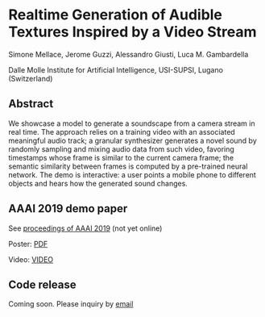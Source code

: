 # Realtime Generation of Audible Textures Inspired by a Video Stream
Simone Mellace, Jerome Guzzi, Alessandro Giusti, Luca M. Gambardella

Dalle Molle Institute for Artificial Intelligence, USI-SUPSI, Lugano (Switzerland)

## Abstract

We showcase a model to generate a soundscape from a camera stream in real time. The approach relies on a training video with an associated meaningful audio track; a granular synthesizer generates a novel sound by randomly sampling and mixing audio data from such video, favoring timestamps whose frame is similar to the current camera frame; the semantic similarity between frames is computed by  a pre-trained neural network.
The demo is interactive: a user points a mobile phone to different objects and hears how the generated sound changes.

## AAAI 2019 demo paper

See [proceedings of AAAI 2019](https://aaai.org/Library/AAAI/aaai19contents.php) (not yet online)

Poster: [PDF](poster.pdf)

Video: [VIDEO](video.mov)


## Code release
Coming soon. Please inquiry by [email](mailto:alessandrog@idsia.ch)

